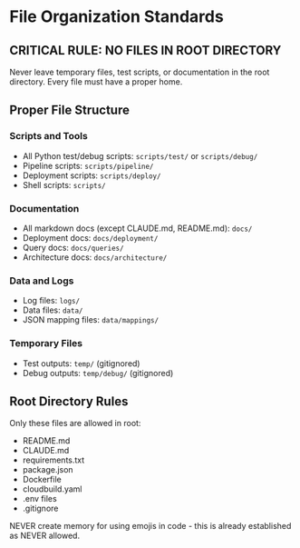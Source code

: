 # File Organization Standards

## CRITICAL RULE: NO FILES IN ROOT DIRECTORY
Never leave temporary files, test scripts, or documentation in the root directory. Every file must have a proper home.

## Proper File Structure

### Scripts and Tools
- All Python test/debug scripts: `scripts/test/` or `scripts/debug/`
- Pipeline scripts: `scripts/pipeline/`
- Deployment scripts: `scripts/deploy/`
- Shell scripts: `scripts/`

### Documentation
- All markdown docs (except CLAUDE.md, README.md): `docs/`
- Deployment docs: `docs/deployment/`
- Query docs: `docs/queries/`
- Architecture docs: `docs/architecture/`

### Data and Logs
- Log files: `logs/`
- Data files: `data/`
- JSON mapping files: `data/mappings/`

### Temporary Files
- Test outputs: `temp/` (gitignored)
- Debug outputs: `temp/debug/` (gitignored)

## Root Directory Rules
Only these files are allowed in root:
- README.md
- CLAUDE.md
- requirements.txt
- package.json
- Dockerfile
- cloudbuild.yaml
- .env files
- .gitignore

NEVER create memory for using emojis in code - this is already established as NEVER allowed.